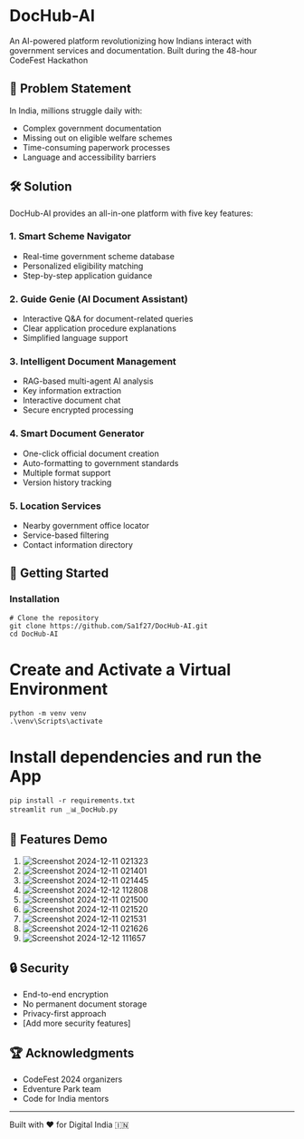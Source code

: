 # DocHub-AI 

An AI-powered platform revolutionizing how Indians interact with government services and documentation. Built during the 48-hour CodeFest Hackathon

## 🎯 Problem Statement
In India, millions struggle daily with:
- Complex government documentation
- Missing out on eligible welfare schemes
- Time-consuming paperwork processes
- Language and accessibility barriers

## 🛠️ Solution
DocHub-AI provides an all-in-one platform with five key features:

### 1. Smart Scheme Navigator
- Real-time government scheme database
- Personalized eligibility matching
- Step-by-step application guidance

### 2. Guide Genie (AI Document Assistant)
- Interactive Q&A for document-related queries
- Clear application procedure explanations
- Simplified language support

### 3. Intelligent Document Management
- RAG-based multi-agent AI analysis
- Key information extraction
- Interactive document chat
- Secure encrypted processing

### 4. Smart Document Generator
- One-click official document creation
- Auto-formatting to government standards
- Multiple format support
- Version history tracking

### 5. Location Services
- Nearby government office locator
- Service-based filtering
- Contact information directory

## 🚀 Getting Started

### Installation
```
# Clone the repository
git clone https://github.com/Sa1f27/DocHub-AI.git
cd DocHub-AI
```


# Create and Activate a Virtual Environment
```
python -m venv venv
.\venv\Scripts\activate
```

# Install dependencies and run the App
```
pip install -r requirements.txt
streamlit run _📊_DocHub.py
```

## 📱 Features Demo
1. ![Screenshot 2024-12-11 021323](https://github.com/user-attachments/assets/afc1eabc-086b-4f73-9ee7-1ed80d3d1e87)
2. ![Screenshot 2024-12-11 021401](https://github.com/user-attachments/assets/43c5e8c8-8a8b-4e84-a4d7-bc6f3325e40b)
3. ![Screenshot 2024-12-11 021445](https://github.com/user-attachments/assets/69401075-3192-42c7-8e1a-1c8d942afdbd)
4. ![Screenshot 2024-12-12 112808](https://github.com/user-attachments/assets/a622ca68-d741-4b55-8f53-515c7636180e)
5. ![Screenshot 2024-12-11 021500](https://github.com/user-attachments/assets/a24e63cc-95d8-47ce-861a-4a9d55e11f3c)
6. ![Screenshot 2024-12-11 021520](https://github.com/user-attachments/assets/bf066cd1-e70b-41af-8199-edc972648e0d)
7. ![Screenshot 2024-12-11 021531](https://github.com/user-attachments/assets/eb3dce6c-01dc-407e-91a2-fb5b6b04c921)
8. ![Screenshot 2024-12-11 021626](https://github.com/user-attachments/assets/84993782-9a43-43c4-abde-86f0b463e29a)
9. ![Screenshot 2024-12-12 111657](https://github.com/user-attachments/assets/e19ef5c3-5243-47e3-8c23-f5b66599735d)

## 🔒 Security
- End-to-end encryption
- No permanent document storage
- Privacy-first approach
- [Add more security features]

## 🏆 Acknowledgments
- CodeFest 2024 organizers
- Edventure Park team
- Code for India mentors

---
Built with ❤️ for Digital India 🇮🇳
